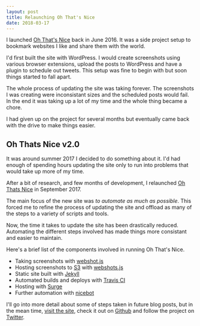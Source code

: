 ```yaml
---
layout: post
title: Relaunching Oh That's Nice
date: 2018-03-17
---
```


I launched [Oh That's Nice](https://ohthatsnice.net) back in June 2016. It was a side project setup to bookmark websites I like and share them with the world.

I'd first built the site with WordPress. I would create screenshots using various browser extensions, upload the posts to WordPress and have a plugin to schedule out tweets. This setup was fine to begin with but soon things started to fall apart.

The whole process of updating the site was taking forever. The screenshots I was creating were inconsistant sizes and the scheduled posts would fail. In the end it was taking up a lot of my time and the whole thing became a chore.

I had given up on the project for several months but eventually came back with the drive to make things easier.

## Oh Thats Nice v2.0

It was around summer 2017 I decided to do something about it. I'd had enough of spending hours updating the site only to run into problems that would take up more of my time.

After a bit of research, and few months of development, I relaunched [Oh Thats Nice](https://ohthatsnice.net) in September 2017.

The main focus of the new site was _to automate as much as possible_. This forced me to refine the process of updating the site and offload as many of the steps to a variety of scripts and tools.

Now, the time it takes to update the site has been drastically reduced. Automating the different steps involved has made things more consistant and easier to maintain.

Here's a brief list of the components involved in running Oh That's Nice.

* Taking screenshots with [webshot.js](https://github.com/jjgrainger/webshot)
* Hosting screenshots to [S3](https://aws.amazon.com/s3/) with [webshots.js](https://github.com/jjgrainger/webshot)
* Static site built with [Jekyll](https://jekyllrb.com/)
* Automated builds and deploys with [Travis CI](https://travis-ci.org/jjgrainger/ohthatsnice)
* Hosting with [Surge](https://surge.sh)
* Further automation with [nicebot](https://github.com/jjgrainger/nicebot)

I'll go into more detail about some of steps taken in future blog posts, but in the mean time, [visit the site](https://ohthatsnice.net), check it out on [Github](https://github.com/jjgrainger/ohthatsnice) and follow the project on [Twitter](https://twitter.com/OhThatsNice_).

